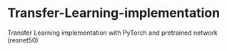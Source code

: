 # Transfer-Learning-implementation
Transfer Learning implementation with PyTorch and pretrained network (resnet50)
